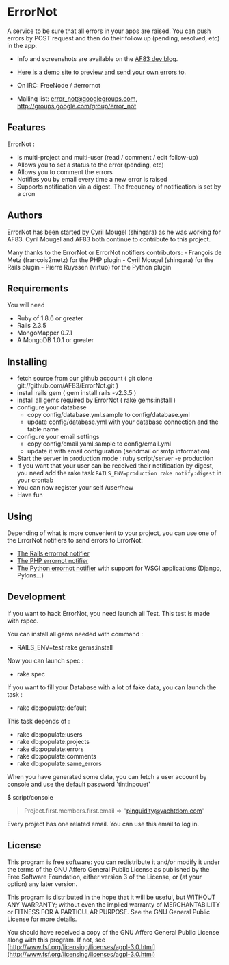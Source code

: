 # ErrorNot

A service to be sure that all errors in your apps are raised. You can push errors by POST request
and then do their follow up (pending, resolved, etc) in the app.

 - Info and screenshots are available on the [AF83 dev blog](http://dev.af83.com/git/launch-errornot-english-version/2010/03/24).
 - [Here is a demo site to preview and send your own errors to](http://demo.errornot.af83.com/).

 - On IRC: FreeNode / #errornot
 - Mailing list: error_not@googlegroups.com, http://groups.google.com/group/error_not

## Features

ErrorNot :

* Is multi-project and multi-user (read / comment / edit follow-up)
* Allows you to set a status to the error (pending, etc)
* Allows you to comment the errors
* Notifies you by email every time a new error is raised
* Supports notification via a digest. The frequency of notification is set by a cron


## Authors
  ErrorNot has been started by Cyril Mougel (shingara) as he was working for AF83.
  Cyril Mougel and AF83 both continue to contribute to this project.

  Many thanks to the ErrorNot or ErrorNot notifiers contributors:
    - François de Metz (francois2metz) for the PHP plugin
    - Cyril Mougel (shingara) for the Rails plugin
    - Pierre Ruyssen (virtuo) for the Python plugin


## Requirements

You will need

 - Ruby of 1.8.6 or greater
 - Rails 2.3.5
 - MongoMapper 0.7.1
 - A MongoDB 1.0.1 or greater

## Installing

 - fetch source from our github account ( git clone git://github.com/AF83/ErrorNot.git )
 - install rails gem ( gem install rails -v2.3.5 )
 - install all gems required by ErrorNot ( rake gems:install )
 - configure your database
   - copy config/database.yml.sample to config/database.yml
   - update config/database.yml with your database connection and the table name
 - configure your email settings
   - copy config/email.yaml.sample to config/email.yml
   - update it with email configuration (sendmail or smtp information)
 - Start the server in production mode : ruby script/server -e production
 - If you want that your user can be received their notification by digest, you need
   add the rake task `RAILS_ENV=production rake notify:digest` in your crontab
 - You can now register your self /user/new
 - Have fun

## Using

  Depending of what is more convenient to your project, you can use one of the ErrorNot notifiers to send errors to ErrorNot:
 - [The Rails errornot notifier](http://github.com/AF83/errornot_notifier)
 - [The PHP errornot notifier](http://github.com/francois2metz/php-errornot)
 - [The Python errornot notifier](http://bitbucket.org/virtuo/errornot_notifier_py/wiki/Home) with support for WSGI applications (Django, Pylons...)

## Development

If you want to hack ErrorNot, you need launch all Test. This test is made with rspec.

You can install all gems needed with command :

 - RAILS_ENV=test rake gems:install

Now you can launch spec :

 - rake spec

If you want to fill your Database with a lot of fake data, you can launch the task :

 - rake db:populate:default

This task depends of :

 - rake db:populate:users
 - rake db:populate:projects
 - rake db:populate:errors
 - rake db:populate:comments
 - rake db:populate:same_errors

When you have generated some data, you can fetch a user account by console and use the
default password 'tintinpouet'

$ script/console
> Project.first.members.first.email
=> "pinguidity@yachtdom.com"

Every project has one related email. You can use this email to log in.

## License

This program is free software: you can redistribute it and/or modify
it under the terms of the GNU Affero General Public License as published by
the Free Software Foundation, either version 3 of the License, or
(at your option) any later version.

This program is distributed in the hope that it will be useful,
but WITHOUT ANY WARRANTY; without even the implied warranty of
MERCHANTABILITY or FITNESS FOR A PARTICULAR PURPOSE.  See the
GNU General Public License for more details.

You should have received a copy of the GNU Affero General Public License
along with this program.  If not, see [http://www.fsf.org/licensing/licenses/agpl-3.0.html](http://www.fsf.org/licensing/licenses/agpl-3.0.html)


